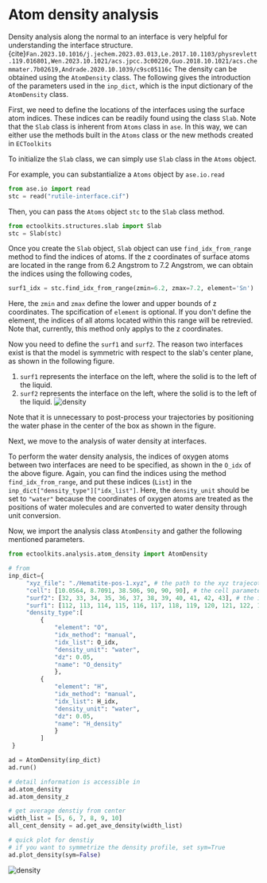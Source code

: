 # Atom density analysis

Density analysis along the normal to an interface is very helpful for understanding the interface structure.{cite}`Fan.2023.10.1016/j.jechem.2023.03.013,Le.2017.10.1103/physrevlett.119.016801,Wen.2023.10.1021/acs.jpcc.3c00220,Guo.2018.10.1021/acs.chemmater.7b02619,Andrade.2020.10.1039/c9sc05116c` The density can be obtained using the `AtomDensity` class.
The following gives the introduction of the parameters used in the `inp_dict`, which is the input dictionary of the `AtomDensity` class.

First, we need to define the locations of the interfaces using the surface atom indices.
These indices can be readily found using the class `Slab`.
Note that the `Slab` class is inherent from `Atoms` class in `ase`.
In this way, we can either use the methods built in the `Atoms` class or the new methods created in `ECToolkits`

To initialize the `Slab` class, we can simply use `Slab` class in the `Atoms` object.

For example, you can substantialize a `Atoms` object by `ase.io.read`

```python
from ase.io import read
stc = read("rutile-interface.cif")
```
Then, you can pass the `Atoms` object `stc` to the `Slab` class method.
```python
from ectoolkits.structures.slab import Slab
stc = Slab(stc)
```
Once you create the `Slab` object, `Slab` object can use `find_idx_from_range` method to find the indices of atoms.
If the z coordinates of surface atoms are located in the range from 6.2 Angstrom to 7.2 Angstrom,
we can obtain the indices using the following codes,
```python
surf1_idx = stc.find_idx_from_range(zmin=6.2, zmax=7.2, element='Sn')
```
Here, the `zmin` and `zmax` define the lower and upper bounds of z coordinates.
The spcification of `element` is optional. If you don't define the element, the indices of all atoms located within this range will be retrevied. Note that, currently, this method only applys to the z coordinates.

Now you need to define the `surf1` and `surf2`.
The reason two interfaces exist is that the model is symmetric with respect to the slab's center plane, as shown in the following figure.
1. `surf1` represents the interface on the left, where the solid is to the left of the liquid.
2. `surf2` represents the interface on the left, where the solid is to the left of the liquid.
![density](./figures/rutile_interface.png)

Note that it is unnecessary to post-process your trajectories by positioning the water phase in the center of the box as shown in the figure.

Next, we move to the analysis of water density at interfaces.

To perform the water density analysis, the indices of oxygen atoms between two interfaces are need to be specified, as shown in the `O_idx` of the above figure. Again, you can find the indices using the method `find_idx_from_range`, and put these indices (`List`) in the `inp_dict["density_type"]["idx_list"]`. Here, the `density_unit` should be set to `"water"` because the coordinates of oxygen atoms are treated as the positions of water molecules and are converted to water density through unit conversion.


Now, we import the analysis class `AtomDensity` and gather the following mentioned parameters.
```python
from ectoolkits.analysis.atom_density import AtomDensity

# from
inp_dict={
     "xyz_file": "./Hematite-pos-1.xyz", # the path to the xyz trajecotry.
     "cell": [10.0564, 8.7091, 38.506, 90, 90, 90], # the cell parameters
     "surf2": [32, 33, 34, 35, 36, 37, 38, 39, 40, 41, 42, 43], # the interface on the right
     "surf1": [112, 113, 114, 115, 116, 117, 118, 119, 120, 121, 122, 12], # the interface on the left
     "density_type":[
         {
             "element": "O",
             "idx_method": "manual",
             "idx_list": O_idx,
             "density_unit": "water",
             "dz": 0.05,
             "name": "O_density"
             },
         {
             "element": "H",
             "idx_method": "manual",
             "idx_list": H_idx,
             "density_unit": "water",
             "dz": 0.05,
             "name": "H_density"
             }
         ]
 }

ad = AtomDensity(inp_dict)
ad.run()

# detail information is accessible in
ad.atom_density
ad.atom_density_z

# get average denstiy from center
width_list = [5, 6, 7, 8, 9, 10]
all_cent_density = ad.get_ave_density(width_list)

# quick plot for denstiy
# if you want to symmetrize the density profile, set sym=True
ad.plot_density(sym=False)

```
![density](./figures/density.png)